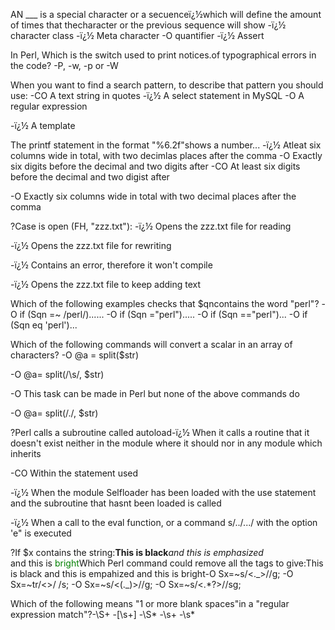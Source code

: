 AN \_\_\_ is a special character or a secuenceï¿½which will define the amount of times that thecharacter or the previous sequence will show
-ï¿½ character class
-ï¿½ Meta character
-O quantifier
-ï¿½ Assert

In Perl, Which is the switch used to print notices.of typographical errors in the code?
-P, -w, -p or -W

When you want to find a search pattern, to describe that pattern you should use:
-CO A text string in quotes
-ï¿½ A select statement in MySQL
-O A regular expression

-ï¿½ A template

The printf statement in the format "%6.2f"shows a number...
-ï¿½ Atleat six columns wide in total, with two decimlas places after the comma
-O Exactly six digits before the decimal and two digits after
-CO At least six digits before the decimal and two digist after

-O Exactly six columns wide in total with two decimal places after the comma

?Case is open (FH, "zzz.txt"):
-ï¿½ Opens the zzz.txt file for reading

-ï¿½ Opens the zzz.txt file for rewriting

-ï¿½ Contains an error, therefore it won't compile

-ï¿½ Opens the zzz.txt file to keep adding text

Which of the following examples checks that $qncontains the word "perl"?
-O if (Sqn =~ /perl/)......
-O if (Sqn ="perl").....
-O if (Sqn =="perl")...
-O if (Sqn eq 'perl')...

Which of the following commands will convert a scalar in an array of characters?
-O @a = split($str)

-O @a= split(/\s/, $str)

-O This task can be made in Perl but none of the above commands do

-O @a= split(/./, $str)

?Perl calls a subroutine called autoload-ï¿½ When it calls a routine that it doesn't exist neither in the module where it should nor in any module which inherits

-CO Within the statement used

-ï¿½ When the module Selfloader has been loaded with the use statement and the subroutine that hasnt been loaded is called

-ï¿½ When a call to the eval function, or a command s/../.../ with the option 'e" is executed

?If $x contains the string:<B>This is black</B><EM>and this is emphasized</EM><BR>and this is <FONT COLOR=green> bright</FONT>Which Perl command could remove all the tags to give:This is black and this is empahized and this is bright-O Sx=~s/<._>//g;
-O Sx=~tr/<>/ /s;
-O Sx=~s/<(._)>//g;
-O Sx=~s/<.\*?>//sg;

Which of the following means "1 or more blank spaces"in a "regular expression match"?-\S+ -[\s+]
-\S*
-\s+
-\s*
